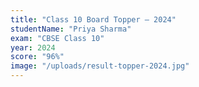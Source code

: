 ```yaml
---
title: "Class 10 Board Topper — 2024"
studentName: "Priya Sharma"
exam: "CBSE Class 10"
year: 2024
score: "96%"
image: "/uploads/result-topper-2024.jpg"
---
```


